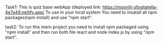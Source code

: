 Task1: This is quiz base webApp (deployed link: https://moonlit-sfogliatella-4e7a49.netlify.app/
       To use in your local system You need to insatall all npm packages(npm install)
       and use "npm start".

task2: To run this mern project you need to install npm packaged using "npm install" and then
 run both file react and node index.js by using "npm start". 

